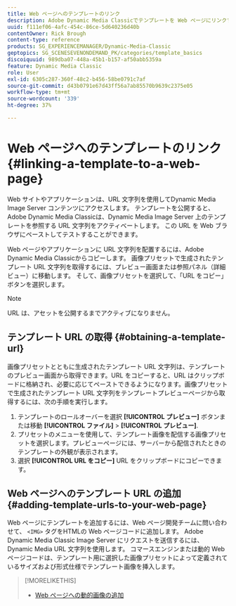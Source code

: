```yaml
---
title: Web ページへのテンプレートのリンク
description: Adobe Dynamic Media Classicでテンプレートを Web ページにリンクする方法を説明します。
uuid: f111ef06-4afc-454c-86ce-5d640236d40b
contentOwner: Rick Brough
content-type: reference
products: SG_EXPERIENCEMANAGER/Dynamic-Media-Classic
geptopics: SG_SCENESEVENONDEMAND_PK/categories/template_basics
discoiquuid: 989dba07-448a-45b1-b157-af50abb5359a
feature: Dynamic Media Classic
role: User
exl-id: 6305c287-360f-48c2-b456-58be0791c7af
source-git-commit: d43b0791e67d43ff56a7ab85570b9639c2375e05
workflow-type: tm+mt
source-wordcount: '339'
ht-degree: 37%

---
```


# Web ページへのテンプレートのリンク{#linking-a-template-to-a-web-page}

Web サイトやアプリケーションは、URL 文字列を使用してDynamic Media Image Server コンテンツにアクセスします。 テンプレートを公開すると、Adobe Dynamic Media Classicは、Dynamic Media Image Server 上のテンプレートを参照する URL 文字列をアクティベートします。 この URL を Web ブラウザにペーストしてテストすることができます。

Web ページやアプリケーションに URL 文字列を配置するには、Adobe Dynamic Media Classicからコピーします。 画像プリセットで生成されたテンプレート URL 文字列を取得するには、プレビュー画面または参照パネル（詳細ビュー）に移動します。 そして、画像プリセットを選択して、「URL をコピー」ボタンを選択します。

>[!NOTE]
>
>URL は、アセットを公開するまでアクティブになりません。

## テンプレート URL の取得 {#obtaining-a-template-url}

画像プリセットとともに生成されたテンプレート URL 文字列は、テンプレートのプレビュー画面から取得できます。URL をコピーすると、URL はクリップボードに格納され、必要に応じてペーストできるようになります。画像プリセットで生成されたテンプレート URL 文字列をテンプレートプレビューページから取得するには、次の手順を実行します。

1. テンプレートのロールオーバーを選択 **[!UICONTROL プレビュー]** ボタンまたは移動 **[!UICONTROL ファイル]** > **[!UICONTROL プレビュー]**.
1. プリセットのメニューを使用して、テンプレート画像を配信する画像プリセットを選択します。プレビューページには、サーバーから配信されたときのテンプレートの外観が表示されます。
1. 選択 **[!UICONTROL URL をコピー]** URL をクリップボードにコピーできます。

## Web ページへのテンプレート URL の追加 {#adding-template-urls-to-your-web-page}

Web ページにテンプレートを追加するには、Web ページ開発チームに問い合わせて、 `<IMG>` タグをHTMLの Web ページコードに追加します。 Adobe Dynamic Media Classic Image Server にリクエストを送信するには、 Dynamic Media URL 文字列を使用します。 コマースエンジンまたは動的 Web ページコードは、テンプレート用に選択した画像プリセットによって定義されているサイズおよび形式仕様でテンプレート画像を挿入します。

>[!MORELIKETHIS]
>
>* [Web ページへの動的画像の追加](linking-urls-web-application.md#adding_dynamic_images_to_your_web_page)

